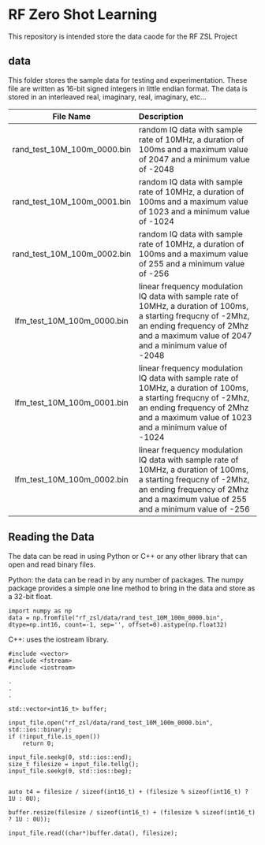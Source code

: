 # RF Zero Shot Learning
This repository is intended store the data caode for the RF ZSL Project

## data

This folder stores the sample data for testing and experimentation.  These file are written as 16-bit signed integers in little endian format.  The data is stored in an interleaved real, imaginary, real, imaginary, etc...

| File Name      | Description |
|     :----:     | :---        |
| rand_test_10M_100m_0000.bin | random IQ data with sample rate of 10MHz, a duration of 100ms and a maximum value of 2047 and a minimum value of -2048 |
| rand_test_10M_100m_0001.bin | random IQ data with sample rate of 10MHz, a duration of 100ms and a maximum value of 1023 and a minimum value of -1024 |
| rand_test_10M_100m_0002.bin | random IQ data with sample rate of 10MHz, a duration of 100ms and a maximum value of 255 and a minimum value of -256 |
| lfm_test_10M_100m_0000.bin  | linear frequency modulation IQ data with sample rate of 10MHz, a duration of 100ms, a starting frequcny of -2Mhz, an ending frequency of 2Mhz and a maximum value of 2047 and a minimum value of -2048 |
| lfm_test_10M_100m_0001.bin  | linear frequency modulation IQ data with sample rate of 10MHz, a duration of 100ms, a starting frequcny of -2Mhz, an ending frequency of 2Mhz and a maximum value of 1023 and a minimum value of -1024 |
| lfm_test_10M_100m_0002.bin  | linear frequency modulation IQ data with sample rate of 10MHz, a duration of 100ms, a starting frequcny of -2Mhz, an ending frequency of 2Mhz and a maximum value of 255 and a minimum value of -256 |

## Reading the Data

The data can be read in using Python or C++ or any other library that can open and read binary files.

Python: the data can be read in by any number of packages.  The numpy package provides a simple one line method to bring in the data and store as a 32-bit float.

```
import numpy as np
data = np.fromfile("rf_zsl/data/rand_test_10M_100m_0000.bin", dtype=np.int16, count=-1, sep='', offset=0).astype(np.float32)
```

C++: uses the iostream library.

```
#include <vector>
#include <fstream>
#include <iostream>

.
.
.

std::vector<int16_t> buffer;

input_file.open("rf_zsl/data/rand_test_10M_100m_0000.bin", std::ios::binary);
if (!input_file.is_open())
    return 0;

input_file.seekg(0, std::ios::end);
size_t filesize = input_file.tellg();
input_file.seekg(0, std::ios::beg);


auto t4 = filesize / sizeof(int16_t) + (filesize % sizeof(int16_t) ? 1U : 0U);

buffer.resize(filesize / sizeof(int16_t) + (filesize % sizeof(int16_t) ? 1U : 0U));

input_file.read((char*)buffer.data(), filesize);
```

